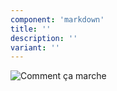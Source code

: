 ```yaml
---
component: 'markdown'
title: ''
description: ''
variant: ''
---
```


<img src="/images/claim.svg" alt="Comment ça marche" />
